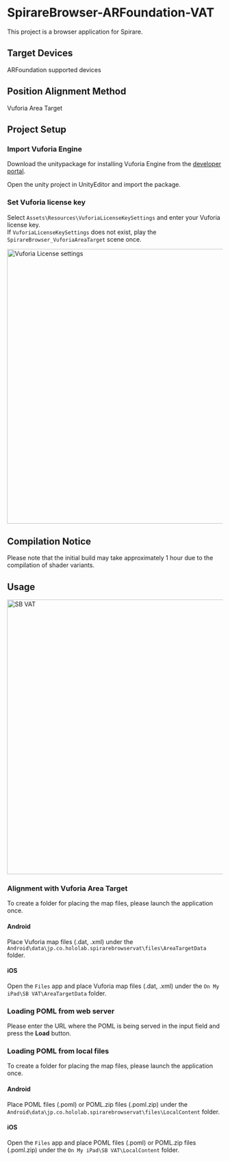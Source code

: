# SpirareBrowser-ARFoundation-VAT

This project is a browser application for Spirare.

## Target Devices

ARFoundation supported devices

## Position Alignment Method

Vuforia Area Target

## Project Setup

### Import Vuforia Engine

Download the unitypackage for installing Vuforia Engine from the [developer portal](https://developer.vuforia.com/downloads/SDK).

Open the unity project in UnityEditor and import the package.

### Set Vuforia license key

Select `Assets\Resources\VuforiaLicenseKeySettings` and enter your Vuforia license key.  
If `VuforiaLicenseKeySettings` does not exist, play the `SpirareBrowser_VuforiaAreaTarget` scene once.

<img width="640" alt="Vuforia License settings" src="https://user-images.githubusercontent.com/4415085/230545525-f11b9075-3793-48cd-91d7-c978dcc7279e.png">

## Compilation Notice

Please note that the initial build may take approximately 1 hour due to the compilation of shader variants.

## Usage

<img width="640" alt="SB VAT" src="https://user-images.githubusercontent.com/4415085/234495791-74c4ec6f-71c0-4d72-9cf6-c7c8756e077e.jpg">

### Alignment with Vuforia Area Target

To create a folder for placing the map files, please launch the application once.

#### Android

Place Vuforia map files (.dat, .xml) under the `Android\data\jp.co.hololab.spirarebrowservat\files\AreaTargetData` folder.

#### iOS

Open the `Files` app and place Vuforia map files (.dat, .xml) under the `On My iPad\SB VAT\AreaTargetData` folder.

### Loading POML from web server

Please enter the URL where the POML is being served in the input field and press the **Load** button.

### Loading POML from local files

To create a folder for placing the map files, please launch the application once.

#### Android

Place POML files (.poml) or POML.zip files (.poml.zip) under the `Android\data\jp.co.hololab.spirarebrowservat\files\LocalContent` folder.

#### iOS

Open the `Files` app and place POML files (.poml) or POML.zip files (.poml.zip) under the `On My iPad\SB VAT\LocalContent` folder.
